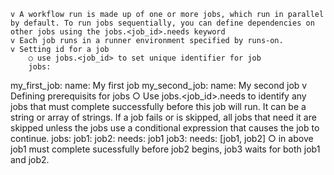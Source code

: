     v A workflow run is made up of one or more jobs, which run in parallel by default. To run jobs sequentially, you can define dependencies on other jobs using the jobs.<job_id>.needs keyword
    v Each job runs in a runner environment specified by runs-on.
    v Setting id for a job
        ○ use jobs.<job_id> to set unique identifier for job
        jobs:
  my_first_job:
    name: My first job
  my_second_job:
    name: My second job
    v Defining prerequisits for jobs
        ○ Use jobs.<job_id>.needs to identify any jobs that must complete successfully before this job will run. It can be a string or array of strings. If a job fails or is skipped, all jobs that need it are skipped unless the jobs use a conditional expression that causes the job to continue.
        jobs:
  job1:
  job2:
    needs: job1
  job3:
    needs: [job1, job2]
        ○ in above job1 must complete sucessfully before job2 begins, job3 waits for both job1 and  job2.
        
    
